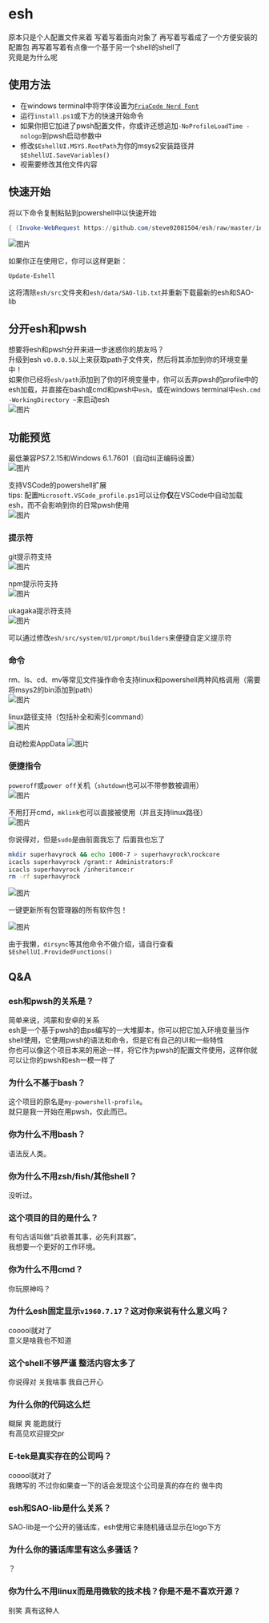 # esh  

原本只是个人配置文件来着 写着写着面向对象了 再写着写着成了一个方便安装的配置包 再写着写着有点像一个基于另一个shell的shell了  
究竟是为什么呢  

## 使用方法  

- 在windows terminal中将字体设置为[`FriaCode Nerd Font`](https://github.com/ryanoasis/nerd-fonts/releases/latest/download/FiraCode.zip)
- 运行`install.ps1`或下方的快速开始命令
- 如果你把它加进了pwsh配置文件，你或许还想追加`-NoProfileLoadTime -nologo`到pwsh启动参数中
- 修改`$EshellUI.MSYS.RootPath`为你的msys2安装路径并`$EshellUI.SaveVariables()`
- 视需要修改其他文件内容

## 快速开始

将以下命令复制粘贴到powershell中以快速开始  

```powershell
{ (Invoke-WebRequest https://github.com/steve02081504/esh/raw/master/install.ps1).Content | Invoke-Expression }.Invoke()

```

![图片](https://github.com/steve02081504/esh/assets/31927825/39cdadc2-60e6-43f9-bcfc-ef5f973bd12d)

如果你正在使用它，你可以这样更新：

```powershell
Update-Eshell

```

这将清除`esh/src`文件夹和`esh/data/SAO-lib.txt`并重新下载最新的esh和SAO-lib

## 分开esh和pwsh

想要将esh和pwsh分开来进一步迷惑你的朋友吗？  
升级到esh `v0.0.0.5`以上来获取path子文件夹，然后将其添加到你的环境变量中！  
如果你已经将`esh/path`添加到了你的环境变量中，你可以丢弃pwsh的profile中的esh加载，并直接在bash或cmd和pwsh中`esh`，或在windows terminal中`esh.cmd -WorkingDirectory ~`来启动esh  
![图片](https://github.com/steve02081504/esh/assets/31927825/f017dd02-80bf-4d1e-9cbc-2ee28d43ede9)

## 功能预览  

最低兼容PS7.2.15和Windows 6.1.7601（自动纠正编码设置）  
![图片](https://github.com/steve02081504/esh/assets/31927825/e87b0407-f874-4d33-9a04-bda6f8c1658c)

支持VSCode的powershell扩展  
tips: 配置`Microsoft.VSCode_profile.ps1`可以让你**仅**在VSCode中自动加载esh，而不会影响到你的日常pwsh使用  
![图片](https://github.com/steve02081504/esh/assets/31927825/8b51aa95-3e86-42ad-af2f-045c748d3937)

### 提示符

git提示符支持  
![图片](https://github.com/steve02081504/esh/assets/31927825/24808f4d-c1a1-48b0-94a6-da45b6cc4510)

npm提示符支持  
![图片](https://github.com/steve02081504/esh/assets/31927825/66c1732c-da1b-4d62-ad00-93852dc65529)

ukagaka提示符支持  
![图片](https://github.com/steve02081504/esh/assets/31927825/9c3620ca-f15d-4a7d-8e5a-b0d321e58aab)

可以通过修改`esh/src/system/UI/prompt/builders`来便捷自定义提示符

### 命令

rm、ls、cd、mv等常见文件操作命令支持linux和powershell两种风格调用（需要将msys2的bin添加到path）  
![图片](https://github.com/steve02081504/esh/assets/31927825/fdf5e98a-5532-4318-9a81-c5337c6d323a)

linux路径支持（包括补全和索引command）  
![图片](https://github.com/steve02081504/esh/assets/31927825/da57f8b3-59cc-461c-89c7-801951038245)

自动检索AppData
![图片](https://github.com/steve02081504/esh/assets/31927825/08eeaea8-5050-4378-91a2-45713b4b6915)

### 便捷指令

`poweroff`或`power off`关机（`shutdown`也可以不带参数被调用）  
![图片](https://github.com/steve02081504/esh/assets/31927825/a164e5df-661f-47fa-a0fb-364349443410)

不用打开cmd，`mklink`也可以直接被使用（并且支持linux路径）  
![图片](https://github.com/steve02081504/esh/assets/31927825/d8160647-ce17-4d1a-aca6-eafd48819d8d)

你说得对，但是`sudo`是由前面我忘了 后面我也忘了  

```bash
mkdir superhavyrock && echo 1000-7 > superhavyrock\rockcore
icacls superhavyrock /grant:r Administrators:F
icacls superhavyrock /inheritance:r
rm -rf superhavyrock
```

![图片](https://github.com/steve02081504/esh/assets/31927825/7f2f81a7-f48d-4b4b-a824-29a1aca8ce04)

一键更新所有包管理器的所有软件包！

![图片](https://github.com/steve02081504/esh/assets/31927825/55b75796-0745-4900-b596-d1f2e7decadb)

由于我懒，`dirsync`等其他命令不做介绍，请自行查看`$EshellUI.ProvidedFunctions()`

## Q&A

### esh和pwsh的关系是？

简单来说，鸿蒙和安卓的关系  
esh是一个基于pwsh的由ps编写的一大堆脚本，你可以把它加入环境变量当作shell使用，它使用pwsh的语法和命令，但是它有自己的UI和一些特性  
你也可以像这个项目本来的用途一样，将它作为pwsh的配置文件使用，这样你就可以让你的pwsh和esh一模一样了  

### 为什么不基于bash？

这个项目的原名是`my-powershell-profile`。  
就只是我一开始在用pwsh，仅此而已。

### 你为什么不用bash？

语法反人类。

### 你为什么不用zsh/fish/其他shell？

没听过。

### 这个项目的目的是什么？

有句古话叫做“兵欲善其事，必先利其器”。  
我想要一个更好的工作环境。

### 你为什么不用cmd？

你玩原神吗？

### 为什么esh固定显示`v1960.7.17`？这对你来说有什么意义吗？

cooool就对了  
意义是啥我也不知道

### 这个shell不够严谨 整活内容太多了

你说得对 关我啥事 我自己开心

### 为什么你的代码这么烂

糊屎 爽 能跑就行  
有高见欢迎提交pr

### E-tek是真实存在的公司吗？

cooool就对了  
我瞎写的 不过你如果查一下的话会发现这个公司是真的存在的 做牛肉  

### esh和SAO-lib是什么关系？

SAO-lib是一个公开的骚话库，esh使用它来随机骚话显示在logo下方  

### 为什么你的骚话库里有这么多骚话？

？

### 你为什么不用linux而是用微软的技术栈？你是不是不喜欢开源？

别笑 真有这种人
